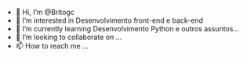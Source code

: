 - 👋 Hi, I’m @Britogc
- 👀 I’m interested in Desenvolvimento front-end e back-end 
- 🌱 I’m currently learning Desenvolvimento Python e outros assuntos...
- 💞️ I’m looking to collaborate on ...
- 📫 How to reach me ...

<!---
Britogc/Britogc is a ✨ special ✨ repository because its `README.md` (this file) appears on your GitHub profile.
You can click the Preview link to take a look at your changes.
--->
